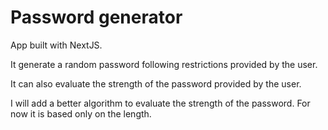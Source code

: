 # Password generator

App built with NextJS. 

It generate a random password following restrictions provided by the user. 

It can also evaluate the strength of the password provided by the user.

I will add a better algorithm to evaluate the strength of the password. For now it is based only on the length. 